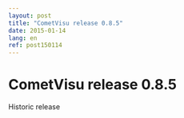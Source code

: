 ```yaml
---
layout: post
title: "CometVisu release 0.8.5"
date: 2015-01-14
lang: en
ref: post150114
---
```


CometVisu release 0.8.5
=======================

Historic release